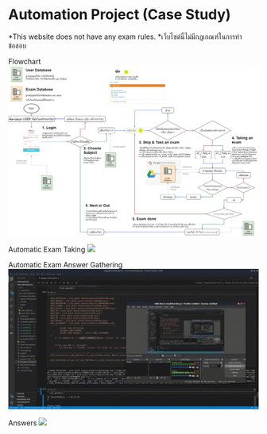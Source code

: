 # Automation Project (Case Study)

*This website does not have any exam rules.
*เว็บไซต์นี้ไม่มีกฎเกณฑ์ในการทำข้อสอบ

Flowchart
![](sornflowchart1.jpg)

Automatic Exam Taking
![](1_AUTO_TEST.gif)

Automatic Exam Answer Gathering
![](2_AUTO_GATHER.gif)

Answers
![](ans.gif)
